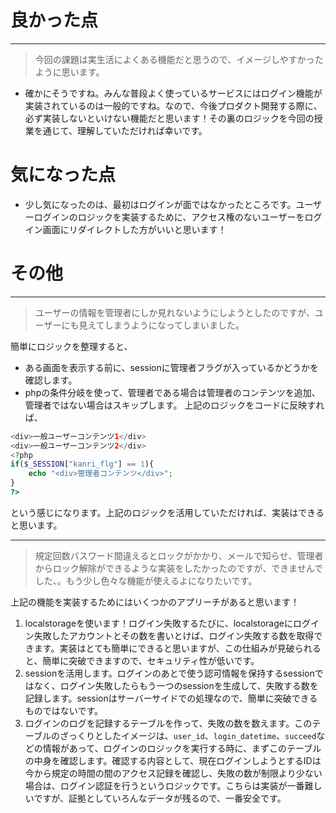 # 良かった点
---
> 今回の課題は実生活によくある機能だと思うので、イメージしやすかったように思います。
- 確かにそうですね。みんな普段よく使っているサービスにはログイン機能が実装されているのは一般的ですね。なので、今後プロダクト開発する際に、必ず実装しないといけない機能だと思います！その裏のロジックを今回の授業を通じて、理解していただければ幸いです。

# 気になった点
- 少し気になったのは、最初はログインが面ではなかったところです。ユーザーログインのロジックを実装するために、アクセス権のないユーザーをログイン画面にリダイレクトした方がいいと思います！

# その他
---
> ユーザーの情報を管理者にしか見れないようにしようとしたのですが、ユーザーにも見えてしまうようになってしまいました。

簡単にロジックを整理すると、
- ある画面を表示する前に、sessionに管理者フラグが入っているかどうかを確認します。
- phpの条件分岐を使って、管理者である場合は管理者のコンテンツを追加、管理者ではない場合はスキップします。
上記のロジックをコードに反映すれば、
```php
<div>一般ユーザーコンテンツ1</div>
<div>一般ユーザーコンテンツ2</div>
<?php
if($_SESSION["kanri_flg"] == 1){
    echo "<div>管理者コンテンツ</div>";
}
?>
```
という感じになります。上記のロジックを活用していただければ、実装はできると思います。

---
> 規定回数パスワード間違えるとロックがかかり、メールで知らせ、管理者からロック解除ができるような実装をしたかったのですが、できませんでした、。もう少し色々な機能が使えるよになりたいです。

上記の機能を実装するためにはいくつかのアプリーチがあると思います！
1. localstorageを使います！ログイン失敗するたびに、localstorageにログイン失敗したアカウントとその数を書いとけば、ログイン失敗する数を取得できます。実装はとても簡単にできると思いますが、この仕組みが見破られると、簡単に突破できますので、セキュリティ性が低いです。
2. sessionを活用します。ログインのあとで使う認可情報を保持するsessionではなく、ログイン失敗したらもう一つのsessionを生成して、失敗する数を記録します。sessionはサーバーサイドでの処理なので、簡単に突破できるものではないです。
3. ログインのログを記録するテーブルを作って、失敗の数を数えます。このテーブルのざっくりとしたイメージは、`user_id`、`login_datetime`、`succeed`などの情報があって、ログインのロジックを実行する時に、まずこのテーブルの中身を確認します。確認する内容として、現在ログインしようとするIDは今から規定の時間の間のアクセス記録を確認し、失敗の数が制限より少ない場合は、ログイン認証を行うというロジックです。こちらは実装が一番難しいですが、証拠としていろんなデータが残るので、一番安全です。
